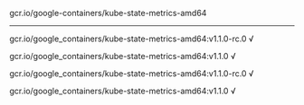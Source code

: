 gcr.io/google-containers/kube-state-metrics-amd64 

----
gcr.io/google_containers/kube-state-metrics-amd64:v1.1.0-rc.0 √

gcr.io/google_containers/kube-state-metrics-amd64:v1.1.0 √

gcr.io/google_containers/kube-state-metrics-amd64:v1.1.0-rc.0 √

gcr.io/google_containers/kube-state-metrics-amd64:v1.1.0 √

